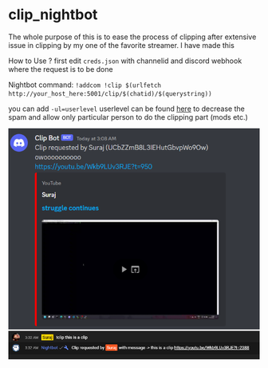 # clip_nightbot

The whole purpose of this is to ease the process of clipping
after extensive issue in clipping by my one of the favorite streamer. I have made this </br>

How to Use ? 
first edit `creds.json` with channelid and discord webhook where the request is to be done </br>

Nightbot command:
`​!addcom !clip $(urlfetch http://your_host_here:5001/clip/$(chatid)/$(querystring))`

you can add `-ul=userlevel` userlevel can be found [here](https://docs.nightbot.tv/commands/commands#advanced-usage) to decrease the spam and allow only particular person to do the clipping part (mods etc.)

![alt text](/assets/Screenshot_156.png)
![alt text](/assets/Screenshot_157.png)